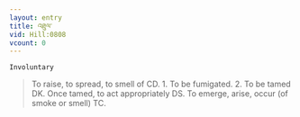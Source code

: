 ```yaml
---
layout: entry
title: འཐུལ་
vid: Hill:0808
vcount: 0
---
```

`Involuntary` 
> To raise, to spread, to smell of CD\.
 1\.
 To be fumigated\.
 2\.
 To be tamed DK\.
 Once tamed, to act appropriately DS\.
 To emerge, arise, occur (of smoke or smell) TC\.

